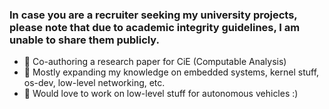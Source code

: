 ### In case you are a recruiter seeking my university projects, please note that due to academic integrity guidelines, I am unable to share them publicly.

- 🔭 Co-authoring a research paper for CiE (Computable Analysis)
- 🌱 Mostly expanding my knowledge on embedded systems, kernel stuff, os-dev, low-level networking, etc.
- 🚙 Would love to work on low-level stuff for autonomous vehicles :)

<!--
**srxg/srxg** is a ✨ _special_ ✨ repository because its `README.md` (this file) appears on your GitHub profile.

Here are some ideas to get you started:

- 🔭 I’m currently working on ...
- 🌱 I’m currently learning ...
- 👯 I’m looking to collaborate on ...
- 🤔 I’m looking for help with ...
- 💬 Ask me about ...
- 📫 How to reach me: ...
- 😄 Pronouns: ...
- ⚡ Fun fact: ...
-->
